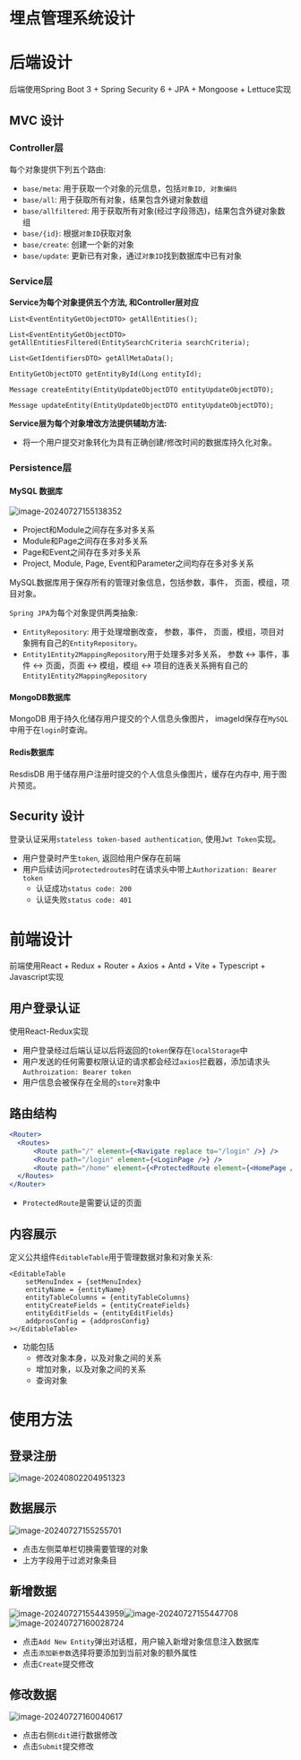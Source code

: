 # 埋点管理系统设计

# 后端设计

后端使用Spring Boot 3 + Spring Security 6 + JPA + Mongoose + Lettuce实现

## MVC 设计

### Controller层

每个对象提供下列五个路由:

- `base/meta`: 用于获取一个对象的元信息，包括`对象ID, 对象编码`
- `base/all`: 用于获取所有对象，结果包含外键对象数组
- `base/allfiltered`: 用于获取所有对象(经过字段筛选)，结果包含外键对象数组
- `base/{id}`: 根据`对象ID`获取对象
- `base/create`: 创建一个新的对象
- `base/update`: 更新已有对象，通过`对象ID`找到数据库中已有对象





### Service层

**Service为每个对象提供五个方法, 和Controller层对应**

```
List<EventEntityGetObjectDTO> getAllEntities();

List<EventEntityGetObjectDTO> getAllEntitiesFiltered(EntitySearchCriteria searchCriteria);

List<GetIdentifiersDTO> getAllMetaData();

EntityGetObjectDTO getEntityById(Long entityId);

Message createEntity(EntityUpdateObjectDTO entityUpdateObjectDTO);

Message updateEntity(EntityUpdateObjectDTO entityUpdateObjectDTO);
```

**Service层为每个对象增改方法提供辅助方法:**

- 将一个用户提交对象转化为具有正确创建/修改时间的数据库持久化对象。







### Persistence层

#### MySQL 数据库

![image-20240727155138352](./README.assets/database_schema.png)

- Project和Module之间存在多对多关系
- Module和Page之间存在多对多关系
- Page和Event之间存在多对多关系
- Project, Module, Page, Event和Parameter之间均存在多对多关系



MySQL数据库用于保存所有的管理对象信息，包括参数，事件， 页面，模组，项目对象。

`Spring JPA`为每个对象提供两类抽象:

- `EntityRepository`: 用于处理增删改查， 参数，事件， 页面，模组，项目对象拥有自己的`EntityRepository`。
- `Entity1Entity2MappingRepository`用于处理多对多关系， 参数 <-> 事件，事件 <-> 页面，页面 <-> 模组，模组 <-> 项目的连表关系拥有自己的`Entity1Entity2MappingRepository`





#### MongoDB数据库

MongoDB 用于持久化储存用户提交的个人信息头像图片， imageId保存在`MySQL`中用于在`login`时查询。





#### Redis数据库

ResdisDB 用于储存用户注册时提交的个人信息头像图片，缓存在内存中, 用于图片预览。







## Security 设计

登录认证采用`stateless token-based authentication`, 使用`Jwt Token`实现。

- 用户登录时产生`token`, 返回给用户保存在前端
- 用户后续访问`protectedroutes`时在请求头中带上`Authorization: Bearer token`
  - 认证成功`status code: 200`
  - 认证失败`status code: 401`





# 前端设计

前端使用React + Redux + Router +  Axios + Antd + Vite + Typescript +  Javascript实现

## 用户登录认证

使用React-Redux实现

- 用户登录经过后端认证以后将返回的`token`保存在`localStorage`中
- 用户发送的任何需要权限认证的请求都会经过`axios`拦截器，添加请求头`Authroization: Bearer token`
- 用户信息会被保存在全局的`store`对象中





## 路由结构

```jsx
<Router>
  <Routes>
      <Route path="/" element={<Navigate replace to="/login" />} />
      <Route path="/login" element={<LoginPage />} />
      <Route path="/home" element={<ProtectedRoute element={<HomePage />} />} />
  </Routes>
</Router>  
```

- `ProtectedRoute`是需要认证的页面





## 内容展示

定义公共组件`EditableTable`用于管理数据对象和对象关系:

```tsx
<EditableTable
    setMenuIndex = {setMenuIndex}
    entityName = {entityName}
    entityTableColumns = {entityTableColumns}
    entityCreateFields = {entityCreateFields}
    entityEditFields = {entityEditFields}
    addprosConfig = {addprosConfig}
></EditableTable>
```

- 功能包括
  - 修改对象本身，以及对象之间的关系
  - 增加对象，以及对象之间的关系
  - 查询对象





# 使用方法

## 登录注册



![image-20240802204951323](./README.assets/image-20240802204951323.png)





## 数据展示

![image-20240727155255701](./README.assets/image-20240727155255701.png)

- 点击左侧菜单栏切换需要管理的对象
- 上方字段用于过滤对象条目



## 新增数据



![image-20240727155443959](./README.assets/image-20240727155443959.png)![image-20240727155447708](./README.assets/image-20240727155447708.png)![image-20240727160028724](./README.assets/image-20240727160028724.png)

- 点击`Add New Entity`弹出对话框，用户输入新增对象信息注入数据库
- 点击`添加新参数`选择将要添加到当前对象的额外属性
- 点击`Create`提交修改



## 修改数据

![image-20240727160040617](./README.assets/image-20240727160040617.png)

- 点击右侧`Edit`进行数据修改
- 点击`Submit`提交修改